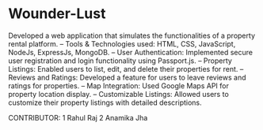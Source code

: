 # Wounder-Lust
Developed a web application that simulates the functionalities of a property rental platform.
– Tools & Technologies used: HTML, CSS, JavaScript, NodeJs, ExpressJs, MongoDB.
– User Authentication: Implemented secure user registration and login functionality using Passport.js.
– Property Listings: Enabled users to list, edit, and delete their properties for rent.
– Reviews and Ratings: Developed a feature for users to leave reviews and ratings for properties.
– Map Integration: Used Google Maps API for property location display.
– Customizable Listings: Allowed users to customize their property listings with detailed descriptions.

CONTRIBUTOR: 1 Rahul Raj 
             2 Anamika Jha